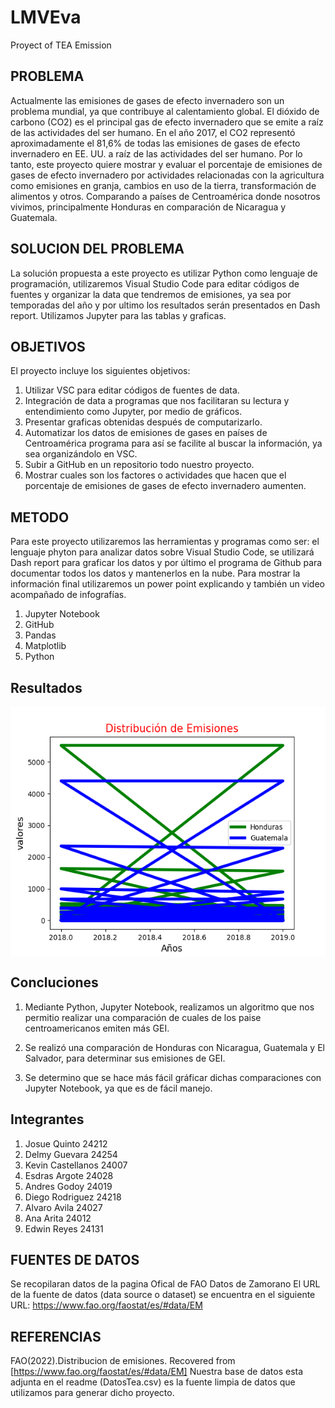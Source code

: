 # LMVEva
Proyect of TEA  Emission 

## PROBLEMA

Actualmente las emisiones de gases de efecto invernadero son un problema mundial, ya que contribuye al calentamiento global. El dióxido de carbono (CO2) es el principal gas de efecto invernadero que se emite a raíz de las actividades del ser humano. En el año 2017, el CO2 representó aproximadamente el 81,6% de todas las emisiones de gases de efecto invernadero en EE. UU. a raíz de las actividades del ser humano. Por lo tanto, este proyecto quiere mostrar y evaluar el porcentaje de emisiones de gases de efecto invernadero por actividades relacionadas con la agricultura como emisiones en granja, cambios en uso de la tierra, transformación de alimentos y otros. Comparando a países de Centroamérica donde nosotros vivimos, principalmente Honduras en comparación de Nicaragua y Guatemala.

## SOLUCION DEL PROBLEMA 

La solución propuesta a este proyecto es utilizar Python como lenguaje de programación, utilizaremos Visual Studio Code para editar códigos de fuentes y organizar la data que tendremos de emisiones, ya sea por temporadas del año y por ultimo los resultados serán presentados en Dash report. Utilizamos Jupyter para las tablas y graficas. 

## OBJETIVOS

El proyecto incluye los siguientes objetivos:

1.	Utilizar VSC para editar códigos de fuentes de data. 
2.	Integración de data a programas que nos facilitaran su lectura y entendimiento como Jupyter, por medio de gráficos.
3.	Presentar graficas obtenidas después de computarizarlo. 
4.	Automatizar los datos de emisiones de gases en países de Centroamérica programa para así se facilite al buscar la información, ya sea organizándolo en VSC. 
5.	 Subir a GitHub en un repositorio todo nuestro proyecto. 
6.	Mostrar cuales son los factores o actividades que hacen que el porcentaje de emisiones de gases de efecto invernadero aumenten. 


## METODO

Para este proyecto utilizaremos las herramientas y programas como ser: el lenguaje phyton para analizar datos sobre Visual Studio Code, se utilizará Dash report para graficar los datos y por último el programa de Github para documentar todos los datos y mantenerlos en la nube. Para mostrar la información final utilizaremos un power point explicando y también un video    acompañado de infografías. 

1. Jupyter Notebook
2. GitHub
3. Pandas
4. Matplotlib
5. Python

## Resultados


<img height="400" src="https://github.com/delmyguevara/TEA-Gr-fica/blob/main/Gr%C3%A1ficaProyecto.png" align="middle">

## Concluciones

1. Mediante Python, Jupyter Notebook, realizamos un algoritmo que nos permitio realizar una comparación de cuales de los paise centroamericanos emiten más GEI.

2. Se realizó una comparación de Honduras con Nicaragua, Guatemala y El Salvador, para determinar sus emisiones de GEI.

3. Se determino que se hace más fácil gráficar dichas comparaciones con Jupyter Notebook, ya que es de fácil manejo.


## Integrantes 

1. Josue Quinto 24212
2. Delmy Guevara 24254
3. Kevin Castellanos 24007
4. Esdras Argote 24028
5. Andres Godoy 24019
6. Diego Rodriguez 24218
7. Alvaro Avila 24027
8. Ana Arita 24012
9. Edwin Reyes 24131


## FUENTES DE DATOS 

Se recopilaran datos de la pagina Ofical de FAO 
Datos de Zamorano 
El URL de la fuente de datos (data source o dataset) se encuentra en el siguiente URL: 
https://www.fao.org/faostat/es/#data/EM

## REFERENCIAS 

FAO(2022).Distribucion de emisiones. Recovered from [https://www.fao.org/faostat/es/#data/EM]
Nuestra base de datos esta adjunta en el readme (DatosTea.csv) es la fuente limpia de datos que utilizamos para generar dicho proyecto.

